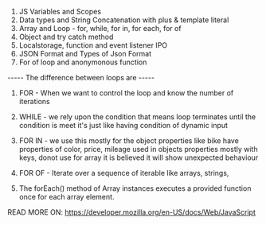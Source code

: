 
1. JS Variables and Scopes
2. Data types and String Concatenation with plus & template literal
3. Array and Loop - for, while, for in, for each, for of 
4. Object and try catch method
5. Localstorage, function and event listener IPO
6. JSON Format and Types of Json Format
7. For of loop and anonymonous function

----- The difference between loops are -----

1. FOR - When we want to control the loop and know the number of iterations

2. WHILE - we rely upon the condition that means loop terminates until the condition is meet it's just like having condition of dynamic input

3. FOR IN - we use this mostly for the object properties like bike have properties of color, price, mileage used in objects properties mostly with keys, donot use for array it is believed it will show unexpected behaviour

4. FOR OF - Iterate over a sequence of iterable like arrays, strings,

5. The forEach() method of Array instances executes a provided function once for each array element.

READ MORE ON:
https://developer.mozilla.org/en-US/docs/Web/JavaScript